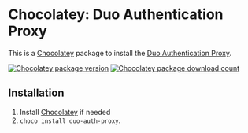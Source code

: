 # Chocolatey: Duo Authentication Proxy
This is a [Chocolatey](https://chocolatey.org/) package to install the [Duo Authentication Proxy](https://duo.com).

[![Chocolatey package version](https://img.shields.io/chocolatey/v/duo-auth-proxy)](https://chocolatey.org/packages/duo-auth-proxy)
[![Chocolatey package download count](https://img.shields.io/chocolatey/dt/duo-auth-proxy)](https://chocolatey.org/packages/duo-auth-proxy)

## Installation
1. Install [Chocolatey](https://chocolatey.org/) if needed
2. `choco install duo-auth-proxy`.
